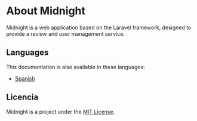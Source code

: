 # About Midnight

Midnight is a web application based on the Laravel framework, designed to provide a review and user management service.

## Languages

This documentation is also available in these languages:

- [Spanish](docs/README.es.md)



## Licencia

Midnight is a project under the [MIT License](https://opensource.org/licenses/MIT).
